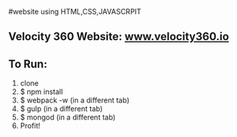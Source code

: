 #website using HTML,CSS,JAVASCRPIT
## Velocity 360 Website: www.velocity360.io

## To Run:
1. clone
2. $ npm install
3. $ webpack -w (in a different tab)
4. $ gulp (in a different tab)
5. $ mongod (in a different tab)
6. Profit!
